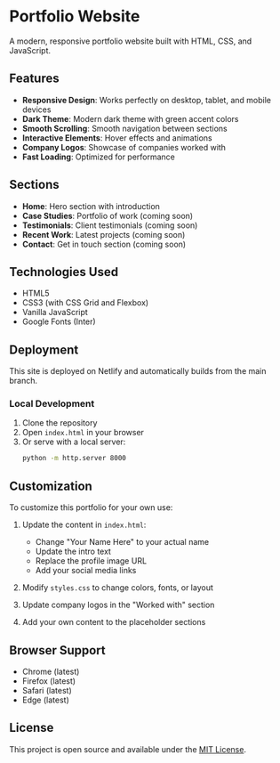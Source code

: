 # Portfolio Website

A modern, responsive portfolio website built with HTML, CSS, and JavaScript.

## Features

- **Responsive Design**: Works perfectly on desktop, tablet, and mobile devices
- **Dark Theme**: Modern dark theme with green accent colors
- **Smooth Scrolling**: Smooth navigation between sections
- **Interactive Elements**: Hover effects and animations
- **Company Logos**: Showcase of companies worked with
- **Fast Loading**: Optimized for performance

## Sections

- **Home**: Hero section with introduction
- **Case Studies**: Portfolio of work (coming soon)
- **Testimonials**: Client testimonials (coming soon)
- **Recent Work**: Latest projects (coming soon)
- **Contact**: Get in touch section (coming soon)

## Technologies Used

- HTML5
- CSS3 (with CSS Grid and Flexbox)
- Vanilla JavaScript
- Google Fonts (Inter)

## Deployment

This site is deployed on Netlify and automatically builds from the main branch.

### Local Development

1. Clone the repository
2. Open `index.html` in your browser
3. Or serve with a local server:
   ```bash
   python -m http.server 8000
   ```

## Customization

To customize this portfolio for your own use:

1. Update the content in `index.html`:
   - Change "Your Name Here" to your actual name
   - Update the intro text
   - Replace the profile image URL
   - Add your social media links

2. Modify `styles.css` to change colors, fonts, or layout
3. Update company logos in the "Worked with" section
4. Add your own content to the placeholder sections

## Browser Support

- Chrome (latest)
- Firefox (latest)
- Safari (latest)
- Edge (latest)

## License

This project is open source and available under the [MIT License](LICENSE).
